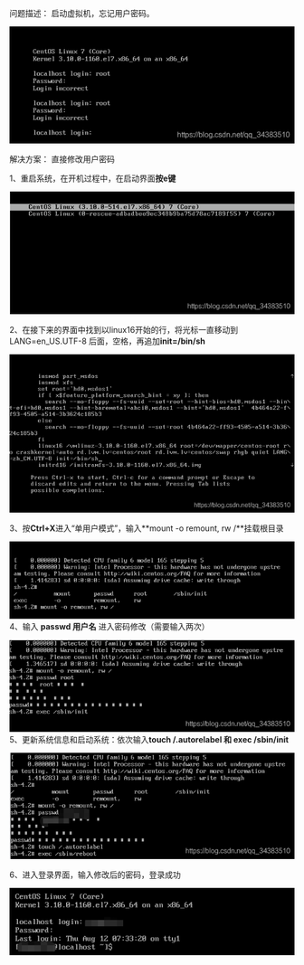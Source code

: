 问题描述：
启动虚拟机，忘记用户密码。

![登录失败](img/liunx_免密登录/73662de04c1e43fea4904092905c4e10.png)

 解决方案：
直接修改用户密码

1、重启系统，在开机过程中，在启动界面**按e键**

![启动界面](img/liunx_免密登录/e2a00e61302545018378008dfa5ae259.png)

2、在接下来的界面中找到以linux16开始的行，将光标一直移动到 LANG=en_US.UTF-8 后面，空格，再追加**init=/bin/sh**

![添加命令](img/liunx_免密登录/a152a8040ff04fcd980636271d9c7066.png)

3、按**Ctrl+X**进入“单用户模式”，输入**mount -o remount, rw /**挂载根目录

![挂载根目录](img/liunx_免密登录/b8bbc84b767a4183b63a5520f68db218.png)
4、输入 **passwd 用户名** 进入密码修改（需要输入两次）

![修改root密码](img/liunx_免密登录/03b52dbde3e84ad3bd23441a723ca590.png) 
5、更新系统信息和启动系统：依次输入**touch /.autorelabel 和 exec /sbin/init**

![重启系统](img/liunx_免密登录/76ccc8626be840bc8c47e1ac94154695.png)

 6、进入登录界面，输入修改后的密码，登录成功

![登录成功](img/liunx_免密登录/82c78cb5224a488da57eb249829ab851.png)